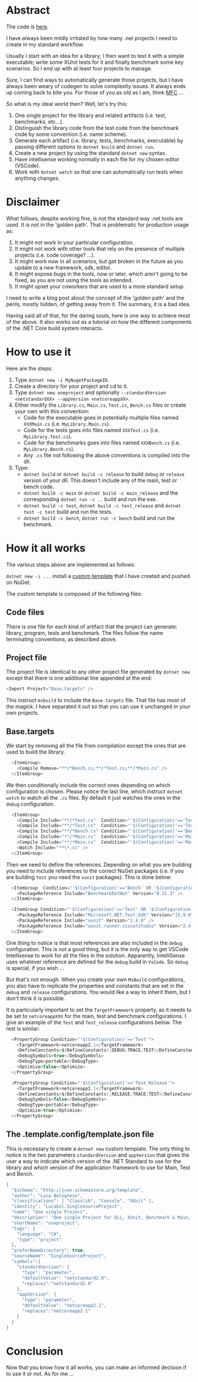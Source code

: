 # Abstract
The code is [here](https://github.com/lucabol/SingleSourceProject).

I have always been mildly irritated by how many .net projects I need to create in my standard workflow.

Usually I start with an idea for a library; I then want to test it with a simple executable; write some XUnit tests for it and finally benchmark some key scenarios. So I end up with at least four projects to manage.

Sure, I can find ways to automatically generate those projects, but I have always been weary of codegen to solve complexity issues. It always ends up coming back to bite you. For those of you as old as I am, think [MFC](https://en.wikipedia.org/wiki/Microsoft_Foundation_Class_Library) ...

So what is my ideal world then? Well, let's try this:

1. One single project for the library and related artifacts (i.e. test, benchmarks, etc...).
2. Distinguish the library code from the test code from the benchmark code by some convention (i.e. name scheme).
3. Generate each artifact (i.e. library, tests, benchmarks, executable) by passing different options to `dotnet build` and `dotnet run`.
4. Create a new project by using the standard `dotnet new` syntax.
5. Have intellisense working normally in each file for my chosen editor (VSCode).
6. Work with `dotnet watch` so that one can automatically run tests when anything changes.

# Disclaimer
What follows, despite working fine, is not the standard way .net tools are used. It is not in the 'golden path'. That is problematic for production usage as:

1. It might not work in your particular configuration.
2. It might not work with other tools that rely on the presence of multiple projects (i.e. code coverage? ...).
3. It might work now in all scenarios, but get broken in the future as you update to a new framework, sdk, editor.
4. It might expose bugs in the tools, now or later, which aren't going to be fixed, as you are not using the tools as intended.
5. It might upset your coworkers that are used to a more standard setup.

I need to write a blog post about the concept of the 'golden path' and the perils, mostly hidden, of getting away from it. The summary, it is a bad idea.

Having said all of that, for the daring souls, here is one way to achieve most of the above. It also works out as a tutorial on how the different components of the .NET Core build system interacts.

# How to use it
Here are the steps:

1. Type `dotnet new -i MyNugetPackageID`.
2. Create a directory for your project and cd to it.
3. Type `dotnet new oneproject` and optionally `--standardVersion <netstandardXX> --appVersion <netcoreappXX>`.
4. Either modify the `Library.cs`, `Main.cs`, `Test.cs`, `Bench.cs` files or create your own with this convention:
    * Code for the executable goes in potentially multiple files named `XXXMain.cs` (i.e. `MyLibrary.Main.cs`).
    * Code for the tests goes into files named `XXXTest.cs` (i.e. `MyLibrary.Test.cs`).
    * Code for the benchmarks goes into files named `XXXBench.cs` (i.e. `MyLibrary.Bench.cs`).
    * Any `.cs` file not following the above conventions is compiled into the dll.
5. Type:
    * `dotnet build` or `dotnet build -c release` to build `debug` or `release` version of your dll. This doesn't include any of the main, test or bench code.
    * `dotnet build -c main` or `dotnet build -c main_release` and the corresponding `dotnet run -c ..` build and run the exe.
    * `dotnet build -c test`, `dotnet build -c test_release` and `dotnet test -c test` build and run the tests.
    * `dotnet build -c bench`, `dotnet run -c bench` build and run the benchmark.

# How it all works
The various steps above are implemented as follows:

`dotnet new -i ...` install a [custom template](https://docs.microsoft.com/en-us/dotnet/core/tools/custom-templates) that I have created and pushed on NuGet.

The custom template is composed of the following files:
## Code files
There is one file for each kind of artifact that the project can generate: library, program, tests and benchmark. The files follow the name terminating conventions, as described above.
## Project file
The project file is identical to any other project file generated by `dotnet new` except that there is one additional line appended at the end:

~~~cs
<Import Project="Base.targets" />
~~~

This instruct `msbuild` to include the `Base.targets` file. That file has most of the magick. I have separated it out so that you can use it unchanged in your own projects.

## Base.targets
We start by removing all the file from compilation except the ones that are used to build the library.

~~~cs
  <ItemGroup>
    <Compile Remove="**/*Bench.cs;**/*Test.cs;**/*Main.cs" />
  </ItemGroup>
~~~

We then conditionally include the correct ones depending on which configuration is chosen. Please notice the last line, which instruct `dotnet watch` to watch all the `.cs` files. By default it just watches the ones in the `debug` configuration.

~~~cs
  <ItemGroup>
    <Compile Include="**/*Test.cs"  Condition="'$(Configuration)'=='Test'"/>
    <Compile Include="**/*Test.cs"  Condition="'$(Configuration)'=='Test_Release'"/>
    <Compile Include="**/*Bench.cs" Condition="'$(Configuration)'=='Bench'"/>
    <Compile Include="**/*Main.cs"  Condition="'$(Configuration)'=='Main'"/>
    <Compile Include="**/*Main.cs"  Condition="'$(Configuration)'=='Main_Release'"/>
    <Watch Include="**\*.cs" />
  </ItemGroup>
~~~

Then we need to define the references. Depending on what you are building you need to include references to the correct NuGet packages (i.e. if you are building `test` you need the `xunit` packages). This is done below:

~~~cs
  <ItemGroup  Condition="'$(Configuration)'=='Bench' OR '$(Configuration)'=='Debug'">
    <PackageReference Include="BenchmarkDotNet" Version="0.11.3" />
  </ItemGroup>

  <ItemGroup Condition="'$(Configuration)'=='Test' OR '$(Configuration)'=='Test_Release' OR '$(Configuration)'=='Debug'">
    <PackageReference Include="Microsoft.NET.Test.Sdk" Version="15.9.0" />
    <PackageReference Include="xunit" Version="2.4.0" />
    <PackageReference Include="xunit.runner.visualstudio" Version="2.4.0" />
  </ItemGroup>
~~~

One thing to notice is that most references are also included in the `debug` configuration. This is not a good thing, but it is the only way to get VSCode Intellisense to work for all the files in the solution. Apparently, IntelliSense uses whatever reference are defined for the `debug` build in `VsCode`. So `debug` is special, if you wish ...

But that's not enough. When you create your own `MsBuild` configurations, you also have to replicate the properties and constants that are set in the `debug` and `release` configurations. You would like a way to inherit them, but I don't think it is possible.

It is particularly important to set the `TargetFramework` property, as it needs to be set to `netcoreappXXX` for the main, test and benchmark configurations. I give an example of the `Test` and `Test_release` configurations below. The rest is similar:

~~~cs
  <PropertyGroup Condition="'$(Configuration)'=='Test'">
    <TargetFramework>netcoreapp2.1</TargetFramework>
    <DefineConstants>$(DefineConstants);DEBUG;TRACE;TEST</DefineConstants>
    <DebugSymbols>true</DebugSymbols>
    <DebugType>portable</DebugType>
    <Optimize>false</Optimize>
  </PropertyGroup>

  <PropertyGroup Condition="'$(Configuration)'=='Test_Release'">
    <TargetFramework>netcoreapp2.1</TargetFramework>
    <DefineConstants>$(DefineConstants);RELEASE;TRACE;TEST</DefineConstants>
    <DebugSymbols>false</DebugSymbols>
    <DebugType>portable</DebugType>
    <Optimize>true</Optimize>
  </PropertyGroup>
~~~

## The .template.config/template.json file
This is necessary to create a `dotnet new` custom template. The only thing to notice is the two parameters `standardVersion` and `appVersion` that gives the user a way to indicate which version of the .NET Standard to use for the library and which version of the application framework to use for Main, Test and Bench.

~~~cs
{
  "$schema": "http://json.schemastore.org/template",
  "author": "Luca Bolognese",
  "classifications": [ "Classlib", "Console", "XUnit" ],
  "identity": "Lucabol.SingleSourceProject",
  "name": "One single Project",
  "description": "One single Project for DLL, XUnit, Benchmark & Main, using configurations to decide what to compile",
  "shortName": "oneproject",
  "tags": {
    "language": "C#",
    "type": "project"
  },
  "preferNameDirectory": true,
  "sourceName": "SingleSourceProject",
  "symbols":{
    "standardVersion": {
      "type": "parameter",
      "defaultValue": "netstandard2.0",
      "replaces":"netstandard2.0"
    },
    "appVersion": {
      "type": "parameter",
      "defaultValue": "netcoreapp2.1",
      "replaces":"netcoreapp2.1"
    }
  }
}
~~~

# Conclusion
Now that you know how it all works, you can make an informed decision if to use it or not. As for me ...